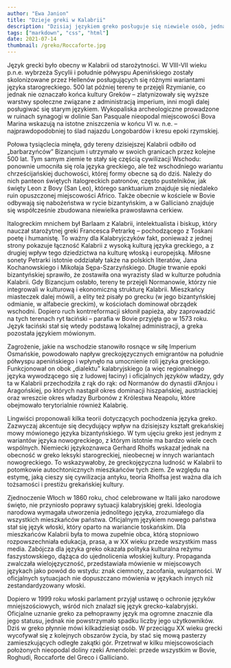 ```yaml
---
author: "Ewa Janion"
title: "Dzieje greki w Kalabrii"
description: "Dzisiaj językiem greko posługuje się niewiele osób, jednak jego historia sięga epoki starożytnej."
tags: ["markdown", "css", "html"]
date: 2021-07-14
thumbnail: /greko/Roccaforte.jpg
---
```


Język grecki było obecny w Kalabrii od starożytności. W VIII-VII wieku p.n.e. wybrzeża Sycylii i południe półwyspu Apenińskiego zostały skolonizowane przez Hellenów posługujących się różnymi wariantami języka starogreckiego. 500 lat później tereny te przejęli Rzymianie, co jednak nie oznaczało końca kultury Greków – zlatynizowały się wyższe warstwy społeczne związane z administracją imperium, inni mogli dalej posługiwać się starym językiem. Wykopaliska archeologiczne prowadzone w ruinach synagogi w dolinie San Pasquale nieopodal miejscowości Bova Marina wskazują na istotne zniszczenia w końcu VI w. n.e. – najprawdopodobniej to ślad najazdu Longobardów i kresu epoki rzymskiej.  

Połowa tysiąclecia minęła, gdy tereny dzisiejszej Kalabrii odbiło od „barbarzyńców” Bizancjum i utrzymało w swoich granicach przez kolejne 500 lat. Tym samym ziemie te stały się częścią cywilizacji Wschodu: ponownie umocniła się rola języka greckiego, ale też wschodniego wariantu chrześcijańskiej duchowości, której formy obecne są do dziś. Należy do nich panteon świętych italogreckich patronów, często pustelników, jak święty Leon z Bovy (San Leo), którego sanktuarium znajduje się niedaleko ruin opuszczonej miejscowości Africo. Także obecnie w kościele w Bovie odbywają się nabożeństwa w rycie bizantyńskim, a w Gallicianò znajduje się współcześnie zbudowana niewielka prawosławna cerkiew.  

Italogreckim mnichem był Barlaam z Kalabrii, intelektualista i biskup, który nauczał starożytnej greki Francesca Petrarkę – pochodzącego z Toskani poetę i humanistę. To ważny dla Kalabryjczyków fakt, ponieważ z jednej strony pokazuje łączność Kalabrii z wysoką kulturą języka greckiego, a z drugiej wpływ tego dziedzictwa na kulturę włoską i europejską. Miłosne sonety Petrarki istotnie oddziałały także na polskich literatów, Jana Kochanowskiego i Mikołaja Sępa-Szarzyńskiego. 
Długie trwanie epoki bizantyńskiej sprawiło, że zostawiła ona wyrazisty ślad w kulturze południa Kalabrii. Gdy Bizancjum osłabło, tereny te przejęli Normanowie, którzy nie integrowali w kulturową i ekonomiczną strukturę Kalabrii. Mieszkańcy miasteczek dalej mówili, a elity też pisały po grecku (w jego bizantyńskiej odmianie, w alfabecie greckim), w kościołach dominował obrządek wschodni. Dopiero ruch kontrreformacji skłonił papieża, aby zaprowadzić na tych terenach ryt łaciński – parafia w Bovie przyjęła go w 1573 roku. Język łaciński stał się wtedy podstawą lokalnej administracji, a greka pozostała językiem mówionym. 

Zagrożenie, jakie na wschodzie stanowiło rosnące w siłę Imperium Osmańskie, powodowało napływ greckojęzycznych emigrantów na południe półwyspu apenińskiego i wpłynęło na umocnienie roli języka greckiego. Funkcjonował on obok „dialektu” kalabryjskiego (a więc regionalnego języka wywodzącego się z ludowej łaciny) i oficjalnych języków władzy, gdy ta w Kalabrii przechodziła z rąk do rąk: od Normanów do dynastii d’Anjou i Aragońskiej, po których nastąpił okres dominacji hiszpańskiej, austriackiej oraz wreszcie okres władzy Burbonów z Królestwa Neapolu, które obejmowało terytorialnie również Kalabrię. 

Lingwiści proponowali kilka teorii dotyczących pochodzenia języka greko. Zazwyczaj akcentuje się decydujący wpływ na dzisiejszy kształt grekańskiej mowy mówionego języka bizantyńskiego.  W tym ujęciu greko jest jednym z wariantów języka nowogreckiego, z którym istotnie ma bardzo wiele cech wspólnych. Niemiecki językoznawca Gerhard Rholfs wskazał jednak na obecność w greko leksyki starogreckiej, nieobecnej w innych wariantach nowogreckiego. To wskazywałoby, że greckojęzyczna ludność w Kalabrii to potomkowie autochtonicznych mieszkańców tych ziem. Ze względu na estymę, jaką cieszy się cywilizacja antyku, teoria Rholfsa jest ważna dla ich tożsamości i prestiżu grekańskiej kultury. 

Zjednoczenie Włoch w 1860 roku, choć celebrowane w Italii jako narodowe święto, nie przyniosło poprawy sytuacji kalabryjskiej greki. Ideologia narodowa wymagała utworzenia jednolitego języka, zrozumiałego dla wszystkich mieszkańców państwa. Oficjalnym językiem nowego państwa stał się język włoski, który oparto na wariancie toskańskim. Dla mieszkańców Kalabrii była to mowa zupełnie obca, którą stopniowo rozpowszechniała edukacja, prasa, a w XX wieku przede wszystkim mass media. Zabójcza dla języka greko okazała polityka kulturalna reżymu faszystowskiego, dążąca do ujednolicenia włoskiej kultury. Propaganda zwalczała wielojęzyczność, przedstawiała mówienie w miejscowych językach jako powód do wstydu: znak ciemnoty, zacofania, wulgarności. W oficjalnych sytuacjach nie dopuszczano mówienia w językach innych niż zestandardyzowany włoski.

Dopiero w 1999 roku włoski parlament przyjął ustawę o ochronie języków mniejszościowych, wśród nich znalazł się język grecko-kalabryjski. Oficjalne uznanie greko za pełnoprawny język ma ogromne znacznie dla jego statusu, jednak nie powstrzymało spadku liczby jego użytkowników. Dziś w greko płynnie mówi kilkadziesiąt osób. W przeciągu XX wieku grecki wycofywał się z kolejnych obszarów życia, by stać się mową pasterzy zamieszkujących odległe zakątki gór. Przetrwał w kilku miejscowościach położonych nieopodal doliny rzeki Amendolei: przede wszystkim w Bovie, Roghudi, Roccaforte del Greco i Gallicianò. 



